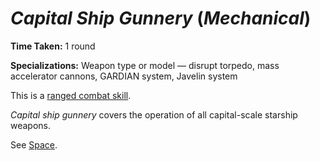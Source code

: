 # *Capital Ship Gunnery* (*Mechanical*)

**Time Taken:** 1 round

**Specializations:** Weapon type or model — disrupt torpedo, mass accelerator cannons, GARDIAN system, Javelin system

This is a [ranged combat skill](skills/ranged-combat-skills.md).

*Capital ship gunnery* covers the operation of all capital-scale starship weapons.

See [Space](../space.md).
